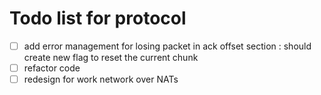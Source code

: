 # Todo list for protocol

- [ ]  add error management for losing packet in ack offset section : should create new flag to reset the current chunk
- [ ]  refactor code
- [ ]  redesign for work network over NATs
